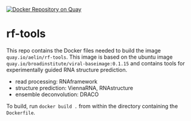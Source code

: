 [![Docker Repository on Quay](https://quay.io/repository/aelin/rf-tools/status "Docker Repository on Quay")](https://quay.io/repository/aelin/rf-tools)

# rf-tools
This repo contains the Docker files needed to build the image `quay.io/aelin/rf-tools`. This image is based on the ubuntu
image `quay.io/broadinstitute/viral-baseimage:0.1.15` and contains tools for experimentally guided RNA structure prediction.

 - read processing: RNAframework
 - structure prediction: ViennaRNA, RNAstructure
 - ensemble deconvolution: DRACO

To build, run `docker build .` from within the directory containing the `Dockerfile`.